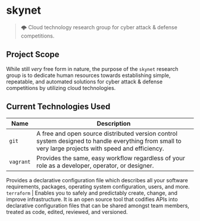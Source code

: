 # skynet
> 🌩  Cloud technology research group for cyber attack &amp; defense competitions.

## Project Scope
While still *very* free form in nature, the purpose of the `skynet` research group is to dedicate human resources towards establishing simple, repeatable, and automated solutions for cyber attack &amp; defense competitions by utilizing cloud technologies.

## Current Technologies Used

Name | Description 
--- | ---
`git` | A free and open source distributed version control system designed to handle everything from small to very large projects with speed and efficiency.
`vagrant` | Provides the same, easy workflow regardless of your role as a developer, operator, or designer. 
Provides a declarative configuration file which describes all your software requirements, packages, operating system configuration, users, and more.
`terraform` | Enables you to safely and predictably create, change, and improve infrastructure. It is an open source tool that codifies APIs into declarative configuration files that can be shared amongst team members, treated as code, edited, reviewed, and versioned.
